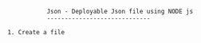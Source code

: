 

                   Json - Deployable Json file using NODE js
                   -----------------------------

        1. Create a file